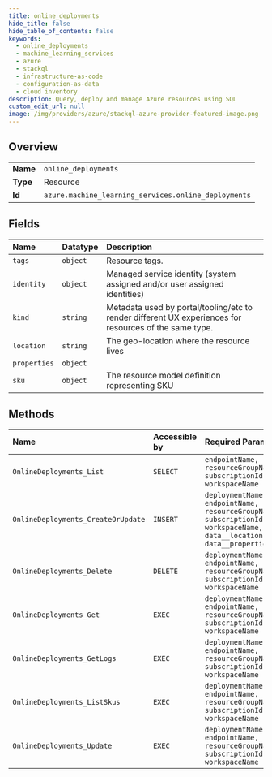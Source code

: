 ```yaml
---
title: online_deployments
hide_title: false
hide_table_of_contents: false
keywords:
  - online_deployments
  - machine_learning_services
  - azure    
  - stackql
  - infrastructure-as-code
  - configuration-as-data
  - cloud inventory
description: Query, deploy and manage Azure resources using SQL
custom_edit_url: null
image: /img/providers/azure/stackql-azure-provider-featured-image.png
---
```

  
    

## Overview
<table><tbody>
<tr><td><b>Name</b></td><td><code>online_deployments</code></td></tr>
<tr><td><b>Type</b></td><td>Resource</td></tr>
<tr><td><b>Id</b></td><td><code>azure.machine_learning_services.online_deployments</code></td></tr>
</tbody></table>

## Fields
| Name | Datatype | Description |
|:-----|:---------|:------------|
| `tags` | `object` | Resource tags. |
| `identity` | `object` | Managed service identity (system assigned and/or user assigned identities) |
| `kind` | `string` | Metadata used by portal/tooling/etc to render different UX experiences for resources of the same type. |
| `location` | `string` | The geo-location where the resource lives |
| `properties` | `object` |  |
| `sku` | `object` | The resource model definition representing SKU |
## Methods
| Name | Accessible by | Required Params |
|:-----|:--------------|:----------------|
| `OnlineDeployments_List` | `SELECT` | `endpointName, resourceGroupName, subscriptionId, workspaceName` |
| `OnlineDeployments_CreateOrUpdate` | `INSERT` | `deploymentName, endpointName, resourceGroupName, subscriptionId, workspaceName, data__location, data__properties` |
| `OnlineDeployments_Delete` | `DELETE` | `deploymentName, endpointName, resourceGroupName, subscriptionId, workspaceName` |
| `OnlineDeployments_Get` | `EXEC` | `deploymentName, endpointName, resourceGroupName, subscriptionId, workspaceName` |
| `OnlineDeployments_GetLogs` | `EXEC` | `deploymentName, endpointName, resourceGroupName, subscriptionId, workspaceName` |
| `OnlineDeployments_ListSkus` | `EXEC` | `deploymentName, endpointName, resourceGroupName, subscriptionId, workspaceName` |
| `OnlineDeployments_Update` | `EXEC` | `deploymentName, endpointName, resourceGroupName, subscriptionId, workspaceName` |
